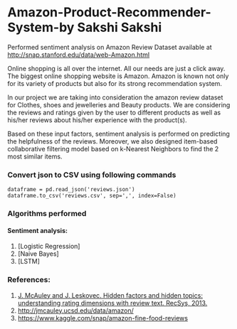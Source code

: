 # Amazon-Product-Recommender-System-by Sakshi Sakshi 
Performed sentiment analysis on Amazon Review Dataset available at http://snap.stanford.edu/data/web-Amazon.html

Online shopping is all over the internet. All our needs are just a click away. The biggest online shopping website is Amazon. Amazon is known not only for its variety of products but also for its strong recommendation system.     

In our project we are taking into consideration the amazon review dataset for Clothes, shoes and jewelleries and Beauty products. We are considering the reviews and ratings given by the user to different products as well as his/her reviews about his/her experience with the product(s).     

Based on these input factors, sentiment analysis is performed on predicting the helpfulness of the reviews. 
Moreover, we also designed item-based collaborative filtering model based on k-Nearest Neighbors to find the 2 most similar items.     

### Convert json to CSV using following commands
```
dataframe = pd.read_json('reviews.json')
dataframe.to_csv('reviews.csv', sep=',', index=False)
```
### Algorithms performed
#### Sentiment analysis:    
1. [Logistic Regression]   
2. [Naive Bayes]    
3. [LSTM]
    
    
### References:    
1. [J. McAuley and J. Leskovec. Hidden factors and hidden topics: understanding rating dimensions with review text. RecSys, 2013.](http://i.stanford.edu/~julian/pdfs/recsys13.pdf)    
2. http://jmcauley.ucsd.edu/data/amazon/    
3. https://www.kaggle.com/snap/amazon-fine-food-reviews   
